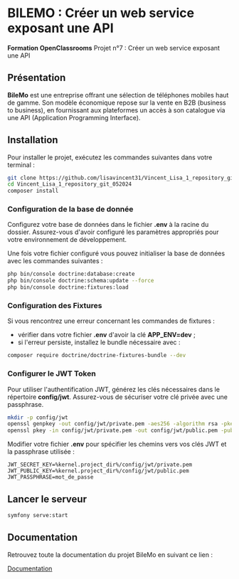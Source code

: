# BILEMO : Créer un web service exposant une API

**Formation OpenClassrooms**
Projet n°7 : Créer un web service exposant une API

## Présentation

**BileMo** est une entreprise offrant une sélection de téléphones mobiles haut de gamme. Son modèle économique repose sur la vente en B2B (business to business), en fournissant aux plateformes un accès à son catalogue via une API (Application Programming Interface).

## Installation

Pour installer le projet, exécutez les commandes suivantes dans votre terminal :

```bash
git clone https://github.com/lisavincent31/Vincent_Lisa_1_repository_git_052024.git
cd Vincent_Lisa_1_repository_git_052024
composer install
```

### Configuration de la base de donnée

Configurez votre base de données dans le fichier **.env** à la racine du dossier. Assurez-vous d'avoir configuré les paramètres appropriés pour votre environnement de développement.

Une fois votre fichier configuré vous pouvez initialiser la base de données avec les commandes suivantes :

```bash
php bin/console doctrine:database:create
php bin/console doctrine:schema:update --force
php bin/console doctrine:fixtures:load
```

### Configuration des Fixtures

Si vous rencontrez une erreur concernant les commandes de fixtures :

- vérifier dans votre fichier **.env** d'avoir la clé **APP_ENV=dev** ;
- si l'erreur persiste, installez le bundle nécessaire avec :

```bash
composer require doctrine/doctrine-fixtures-bundle --dev
```

### Configurer le JWT Token

Pour utiliser l'authentification JWT, générez les clés nécessaires dans le répertoire **config/jwt**. Assurez-vous de sécuriser votre clé privée avec une passphrase.

```bash
mkdir -p config/jwt
openssl genpkey -out config/jwt/private.pem -aes256 -algorithm rsa -pkeyopt rsa_keygen_bits:4096
openssl pkey -in config/jwt/private.pem -out config/jwt/public.pem -pubout
```

Modifier votre fichier **.env** pour spécifier les chemins vers vos clés JWT et la passphrase utilisée :

``` .env
JWT_SECRET_KEY=%kernel.project_dir%/config/jwt/private.pem
JWT_PUBLIC_KEY=%kernel.project_dir%/config/jwt/public.pem
JWT_PASSPHRASE=mot_de_passe
```

## Lancer le serveur

```bash
symfony serve:start
```

## Documentation

Retrouvez toute la documentation du projet BileMo en suivant ce lien :

[Documentation](http://127.0.0.1:8000/api/doc)

